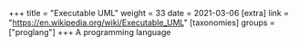 +++
title = "Executable UML"
weight = 33
date = 2021-03-06
[extra]
link = "https://en.wikipedia.org/wiki/Executable_UML"
[taxonomies]
groups = ["proglang"]
+++
A programming language

